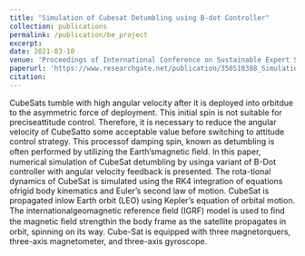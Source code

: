 ```yaml
---
title: "Simulation of Cubesat Detumbling using B-dot Controller"
collection: publications
permalink: /publication/be_project
excerpt: 
date: 2021-03-10
venue: 'Proceedings of International Conference on Sustainable Expert Systems'
paperurl: 'https://www.researchgate.net/publication/350510388_Simulation_of_CubeSat_Detumbling_Using_B-Dot_Controller'
citation: 
---
```

CubeSats tumble with high angular velocity after it is deployed into orbitdue to the asymmetric force of deployment. This initial spin is not suitable for preciseattitude control. Therefore, it is necessary to reduce the angular velocity of CubeSatto some acceptable value before switching to attitude control strategy. This processof damping spin, known as detumbling is often performed by utilizing the Earth’smagnetic ﬁeld. In this paper, numerical simulation of CubeSat detumbling by usinga variant of B-Dot controller with angular velocity feedback is presented. The rota-tional dynamics of CubeSat is simulated using the RK4 integration of equations ofrigid body kinematics and Euler’s second law of motion. CubeSat is propagated inlow Earth orbit (LEO) using Kepler’s equation of orbital motion. The internationalgeomagnetic reference ﬁeld (IGRF) model is used to ﬁnd the magnetic ﬁeld strengthin the body frame as the satellite propagates in orbit, spinning on its way. Cube-Sat is equipped with three magnetorquers, three-axis magnetometer, and three-axis gyroscope.